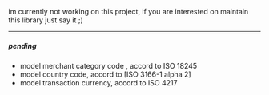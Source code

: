 
im currently not working on this project, if you are interested on maintain this library just say it ;)

---

##### pending

- model merchant category code , accord to ISO 18245
- model country code, accord to [ISO 3166-1 alpha 2]
- model transaction currency, accord to ISO 4217



